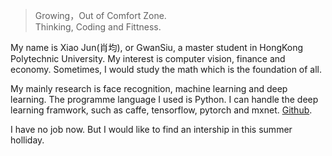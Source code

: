 

> Growing，Out of Comfort Zone.  
> Thinking, Coding and Fittness.  

My name is Xiao Jun(肖均), or GwanSiu, a master student in HongKong Polytechnic University. My interest is computer vision, finance and economy. Sometimes, I would study the math which is the foundation of all.

My mainly research is face recognition, machine learning and deep learning. The programme language I used is Python. I can handle the deep learning framwork, such as caffe, tensorflow, pytorch and mxnet. [Github](https://github.com/Gwan-Siu).

I have no job now. But I would like to find an intership in this summer holliday.





